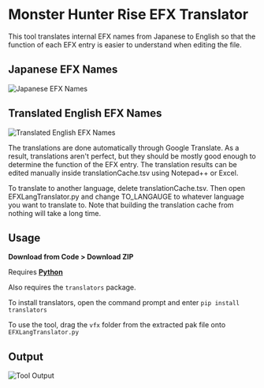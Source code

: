# Monster Hunter Rise EFX Translator
This tool translates internal EFX names from Japanese to English so that the function of each EFX entry is easier to understand when editing the file.

## Japanese EFX Names
![Japanese EFX Names](https://github.com/mhvuze/MonsterHunterRiseModding/blob/main/img/guides/efx/efxTranslator/efxNamesJapanese.png)
## Translated English EFX Names
![Translated English EFX Names](https://github.com/mhvuze/MonsterHunterRiseModding/blob/main/img/guides/efx/efxTranslator/efxNamesEnglish.png)

The translations are done automatically through Google Translate. As a result, translations aren't perfect, but they should be mostly good enough to determine the function of the EFX entry. The translation results can be edited manually inside translationCache.tsv using Notepad++ or Excel.

To translate to another language, delete translationCache.tsv. Then open EFXLangTranslator.py and change TO_LANGAUGE to whatever language you want to translate to. Note that building the translation cache from nothing will take a long time.

## Usage
**Download from Code > Download ZIP**

Requires **[Python](https://www.python.org/downloads/)**

Also requires the ```translators``` package.

To install translators, open the command prompt and enter ```pip install translators```

To use the tool, drag the ```vfx``` folder from the extracted pak file onto ```EFXLangTranslator.py```

## Output
![Tool Output](https://github.com/mhvuze/MonsterHunterRiseModding/blob/main/img/guides/efx/efxTranslator/toolOutput.png)
